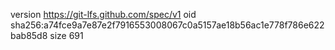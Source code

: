 version https://git-lfs.github.com/spec/v1
oid sha256:a74fce9a7e87e2f7916553008067c0a5157ae18b56ac1e778f786e622bab85d8
size 691
